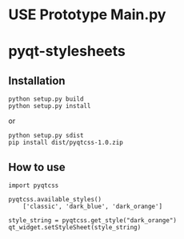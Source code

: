 # USE Prototype Main.py 
# pyqt-stylesheets



## Installation
```
python setup.py build
python setup.py install
```
or
```
python setup.py sdist
pip install dist/pyqtcss-1.0.zip
```

## How to use

```
import pyqtcss

pyqtcss.available_styles()
    ['classic', 'dark_blue', 'dark_orange']
    
style_string = pyqtcss.get_style("dark_orange")
qt_widget.setStyleSheet(style_string)
